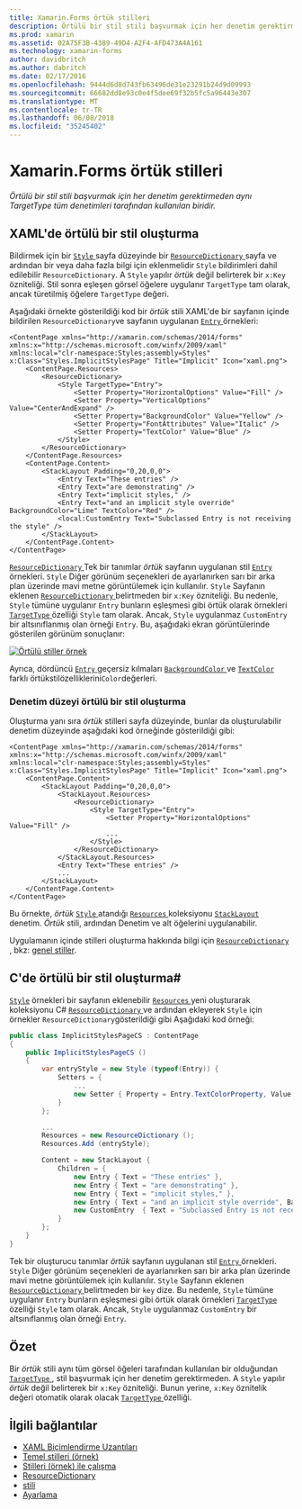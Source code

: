 ```yaml
---
title: Xamarin.Forms örtük stilleri
description: Örtülü bir stil stili başvurmak için her denetim gerektirmeden aynı TargetType tüm denetimleri tarafından kullanılan biridir.
ms.prod: xamarin
ms.assetid: 02A75F3B-4389-49D4-A2F4-AFD473A4A161
ms.technology: xamarin-forms
author: davidbritch
ms.author: dabritch
ms.date: 02/17/2016
ms.openlocfilehash: 9444d6d8d743fb63496de31e23291b24d9d09993
ms.sourcegitcommit: 66682dd8e93c0e4f5dee69f32b5fc5a96443e307
ms.translationtype: MT
ms.contentlocale: tr-TR
ms.lasthandoff: 06/08/2018
ms.locfileid: "35245402"
---
```

# <a name="implicit-styles-in-xamarinforms"></a>Xamarin.Forms örtük stilleri

_Örtülü bir stil stili başvurmak için her denetim gerektirmeden aynı TargetType tüm denetimleri tarafından kullanılan biridir._

## <a name="creating-an-implicit-style-in-xaml"></a>XAML'de örtülü bir stil oluşturma

Bildirmek için bir [ `Style` ](https://developer.xamarin.com/api/type/Xamarin.Forms.Style/) sayfa düzeyinde bir [ `ResourceDictionary` ](https://developer.xamarin.com/api/type/Xamarin.Forms.ResourceDictionary/) sayfa ve ardından bir veya daha fazla bilgi için eklenmelidir `Style` bildirimleri dahil edilebilir `ResourceDictionary`. A `Style` yapılır *örtük* değil belirterek bir `x:Key` özniteliği. Stil sonra eşleşen görsel öğelere uygulanır `TargetType` tam olarak, ancak türetilmiş öğelere `TargetType` değeri.

Aşağıdaki örnekte gösterildiği kod bir *örtük* stili XAML'de bir sayfanın içinde bildirilen `ResourceDictionary`ve sayfanın uygulanan [ `Entry` ](https://developer.xamarin.com/api/type/Xamarin.Forms.Entry/) örnekleri:

```xaml
<ContentPage xmlns="http://xamarin.com/schemas/2014/forms" xmlns:x="http://schemas.microsoft.com/winfx/2009/xaml" xmlns:local="clr-namespace:Styles;assembly=Styles" x:Class="Styles.ImplicitStylesPage" Title="Implicit" Icon="xaml.png">
    <ContentPage.Resources>
        <ResourceDictionary>
            <Style TargetType="Entry">
                <Setter Property="HorizontalOptions" Value="Fill" />
                <Setter Property="VerticalOptions" Value="CenterAndExpand" />
                <Setter Property="BackgroundColor" Value="Yellow" />
                <Setter Property="FontAttributes" Value="Italic" />
                <Setter Property="TextColor" Value="Blue" />
            </Style>
        </ResourceDictionary>
    </ContentPage.Resources>
    <ContentPage.Content>
        <StackLayout Padding="0,20,0,0">
            <Entry Text="These entries" />
            <Entry Text="are demonstrating" />
            <Entry Text="implicit styles," />
            <Entry Text="and an implicit style override" BackgroundColor="Lime" TextColor="Red" />
            <local:CustomEntry Text="Subclassed Entry is not receiving the style" />
        </StackLayout>
    </ContentPage.Content>
</ContentPage>
```

[ `ResourceDictionary` ](https://developer.xamarin.com/api/type/Xamarin.Forms.ResourceDictionary/) Tek bir tanımlar *örtük* sayfanın uygulanan stil [ `Entry` ](https://developer.xamarin.com/api/type/Xamarin.Forms.Entry/) örnekleri. `Style` Diğer görünüm seçenekleri de ayarlanırken sarı bir arka plan üzerinde mavi metne görüntülemek için kullanılır. `Style` Sayfanın eklenen [ `ResourceDictionary` ](https://developer.xamarin.com/api/type/Xamarin.Forms.ResourceDictionary/) belirtmeden bir `x:Key` özniteliği. Bu nedenle, `Style` tümüne uygulanır `Entry` bunların eşleşmesi gibi örtük olarak örnekleri [ `TargetType` ](https://developer.xamarin.com/api/property/Xamarin.Forms.Style.TargetType/) özelliği `Style` tam olarak. Ancak, `Style` uygulanmaz `CustomEntry` bir altsınıflanmış olan örneği `Entry`. Bu, aşağıdaki ekran görüntülerinde gösterilen görünüm sonuçlanır:

[![](implicit-images/implicit-styles.png "Örtülü stiller örnek")](implicit-images/implicit-styles-large.png#lightbox "örtülü stiller örneği")

Ayrıca, dördüncü [ `Entry` ](https://developer.xamarin.com/api/type/Xamarin.Forms.Entry/) geçersiz kılmaları [ `BackgroundColor` ](https://developer.xamarin.com/api/property/Xamarin.Forms.VisualElement.BackgroundColor/) ve [ `TextColor` ](https://developer.xamarin.com/api/property/Xamarin.Forms.Entry.TextColor/) farklı örtükstilözelliklerini`Color`değerleri.

### <a name="creating-an-implicit-style-at-the-control-level"></a>Denetim düzeyi örtülü bir stil oluşturma

Oluşturma yanı sıra *örtük* stilleri sayfa düzeyinde, bunlar da oluşturulabilir denetim düzeyinde aşağıdaki kod örneğinde gösterildiği gibi:

```xaml
<ContentPage xmlns="http://xamarin.com/schemas/2014/forms" xmlns:x="http://schemas.microsoft.com/winfx/2009/xaml" xmlns:local="clr-namespace:Styles;assembly=Styles" x:Class="Styles.ImplicitStylesPage" Title="Implicit" Icon="xaml.png">
    <ContentPage.Content>
        <StackLayout Padding="0,20,0,0">
            <StackLayout.Resources>
                <ResourceDictionary>
                    <Style TargetType="Entry">
                        <Setter Property="HorizontalOptions" Value="Fill" />
                        ...
                    </Style>
                </ResourceDictionary>
            </StackLayout.Resources>
            <Entry Text="These entries" />
            ...
        </StackLayout>
    </ContentPage.Content>
</ContentPage>
```

Bu örnekte, *örtük* [ `Style` ](https://developer.xamarin.com/api/type/Xamarin.Forms.Style/) atandığı [ `Resources` ](https://developer.xamarin.com/api/property/Xamarin.Forms.VisualElement.Resources/) koleksiyonu [ `StackLayout` ](https://developer.xamarin.com/api/type/Xamarin.Forms.StackLayout/)denetim. *Örtük* stili, ardından Denetim ve alt öğelerini uygulanabilir.

Uygulamanın içinde stilleri oluşturma hakkında bilgi için [ `ResourceDictionary` ](https://developer.xamarin.com/api/type/Xamarin.Forms.ResourceDictionary/), bkz: [genel stiller](~/xamarin-forms/user-interface/styles/application.md).

## <a name="creating-an-implicit-style-in-c35"></a>C'de örtülü bir stil oluşturma&#35;

[`Style`](https://developer.xamarin.com/api/type/Xamarin.Forms.Style/) örnekleri bir sayfanın eklenebilir [ `Resources` ](https://developer.xamarin.com/api/property/Xamarin.Forms.VisualElement.Resources/) yeni oluşturarak koleksiyonu C# [ `ResourceDictionary` ](https://developer.xamarin.com/api/type/Xamarin.Forms.ResourceDictionary/)ve ardından ekleyerek `Style` için örnekler `ResourceDictionary`gösterildiği gibi Aşağıdaki kod örneği:

```csharp
public class ImplicitStylesPageCS : ContentPage
{
    public ImplicitStylesPageCS ()
    {
        var entryStyle = new Style (typeof(Entry)) {
            Setters = {
                ...
                new Setter { Property = Entry.TextColorProperty, Value = Color.Blue }
            }
        };

        ...
        Resources = new ResourceDictionary ();
        Resources.Add (entryStyle);

        Content = new StackLayout {
            Children = {
                new Entry { Text = "These entries" },
                new Entry { Text = "are demonstrating" },
                new Entry { Text = "implicit styles," },
                new Entry { Text = "and an implicit style override", BackgroundColor = Color.Lime, TextColor = Color.Red },
                new CustomEntry  { Text = "Subclassed Entry is not receiving the style" }
            }
        };
    }
}
```

Tek bir oluşturucu tanımlar *örtük* sayfanın uygulanan stil [ `Entry` ](https://developer.xamarin.com/api/type/Xamarin.Forms.Entry/) örnekleri. `Style` Diğer görünüm seçenekleri de ayarlanırken sarı bir arka plan üzerinde mavi metne görüntülemek için kullanılır. `Style` Sayfanın eklenen [ `ResourceDictionary` ](https://developer.xamarin.com/api/type/Xamarin.Forms.ResourceDictionary/) belirtmeden bir `key` dize. Bu nedenle, `Style` tümüne uygulanır `Entry` bunların eşleşmesi gibi örtük olarak örnekleri [ `TargetType` ](https://developer.xamarin.com/api/property/Xamarin.Forms.Style.TargetType/) özelliği `Style` tam olarak. Ancak, `Style` uygulanmaz `CustomEntry` bir altsınıflanmış olan örneği `Entry`.

## <a name="summary"></a>Özet

Bir *örtük* stili aynı tüm görsel öğeleri tarafından kullanılan bir olduğundan [ `TargetType` ](https://developer.xamarin.com/api/property/Xamarin.Forms.Style.TargetType/), stil başvurmak için her denetim gerektirmeden. A `Style` yapılır *örtük* değil belirterek bir `x:Key` özniteliği. Bunun yerine, `x:Key` öznitelik değeri otomatik olarak olacak [ `TargetType` ](https://developer.xamarin.com/api/property/Xamarin.Forms.Style.TargetType/) özelliği.



## <a name="related-links"></a>İlgili bağlantılar

- [XAML Biçimlendirme Uzantıları](~/xamarin-forms/xaml/xaml-basics/xaml-markup-extensions.md)
- [Temel stilleri (örnek)](https://developer.xamarin.com/samples/xamarin-forms/UserInterface/Styles/BasicStyles/)
- [Stilleri (örnek) ile çalışma](https://developer.xamarin.com/samples/xamarin-forms/WorkingWithStyles/)
- [ResourceDictionary](https://developer.xamarin.com/api/type/Xamarin.Forms.ResourceDictionary/)
- [stili](https://developer.xamarin.com/api/type/Xamarin.Forms.Style/)
- [Ayarlama](https://developer.xamarin.com/api/type/Xamarin.Forms.Setter/)

